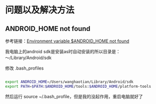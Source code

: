 # 问题以及解决方法

## ANDROID_HOME not found

参考链接：[Environment variable $ANDROID_HOME not found](https://www.jianshu.com/p/a77396301b22)

我电脑上的android sdk是安装as时自动安装的所以目录是：～/Library/Android/sdk

修改 .bash_profiles

```bash

export ANDROID_HOME=/Users/wanghaotian/Library/Android/sdk
export PATH=$PATH:$ANDROID_HOME/tools:$ANDROID_HOME/platform-tools

```
 然后运行 source ~/.bash_profile，但是我的没起作用，重启电脑就好了